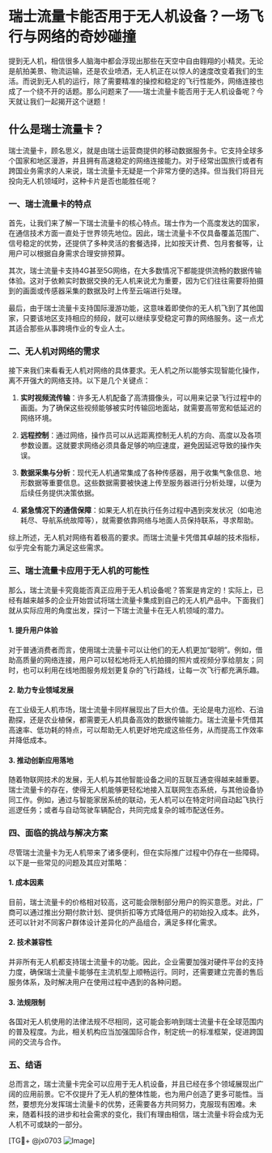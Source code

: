 # 瑞士流量卡能否用于无人机设备？一场飞行与网络的奇妙碰撞

提到无人机，相信很多人脑海中都会浮现出那些在天空中自由翱翔的小精灵。无论是航拍美景、物流运输，还是农业喷洒，无人机正在以惊人的速度改变着我们的生活。而说到无人机的运行，除了需要精准的操控和稳定的飞行性能外，网络连接也成了一个绕不开的话题。那么问题来了——瑞士流量卡能否用于无人机设备呢？今天就让我们一起揭开这个谜题！

## 什么是瑞士流量卡？

瑞士流量卡，顾名思义，就是由瑞士运营商提供的移动数据服务卡。它支持全球多个国家和地区漫游，并且拥有高速稳定的网络连接能力。对于经常出国旅行或者有跨国业务需求的人来说，瑞士流量卡无疑是一个非常方便的选择。但当我们将目光投向无人机领域时，这种卡片是否也能胜任呢？

### 一、瑞士流量卡的特点

首先，让我们来了解一下瑞士流量卡的核心特点。瑞士作为一个高度发达的国家，在通信技术方面一直处于世界领先地位。因此，瑞士流量卡不仅具备覆盖范围广、信号稳定的优势，还提供了多种灵活的套餐选择，比如按天计费、包月套餐等，让用户可以根据自身需求合理安排预算。

其次，瑞士流量卡支持4G甚至5G网络，在大多数情况下都能提供流畅的数据传输体验。这对于依赖实时数据交换的无人机来说尤为重要，因为它们往往需要将拍摄到的画面或传感器采集的数据及时上传至云端进行处理。

最后，由于瑞士流量卡支持国际漫游功能，这意味着即使你的无人机飞到了其他国家，只要该地区支持相应的频段，就可以继续享受稳定可靠的网络服务。这一点尤其适合那些从事跨境作业的专业人士。

### 二、无人机对网络的需求

接下来我们来看看无人机对网络的具体要求。无人机之所以能够实现智能化操作，离不开强大的网络支持。以下是几个关键点：

1. **实时视频流传输**：许多无人机配备了高清摄像头，可以用来记录飞行过程中的画面。为了确保这些视频能够被实时传输回地面站，就需要高带宽和低延迟的网络环境。
   
2. **远程控制**：通过网络，操作员可以从远距离控制无人机的方向、高度以及各项参数设置。这就要求网络必须具备足够的响应速度，避免因延迟导致的操作失误。

3. **数据采集与分析**：现代无人机通常集成了各种传感器，用于收集气象信息、地形数据等重要信息。这些数据需要被快速上传至服务器进行分析处理，以便为后续任务提供决策依据。

4. **紧急情况下的通信保障**：如果无人机在执行任务过程中遇到突发状况（如电池耗尽、导航系统故障等），就需要依靠网络与地面人员保持联系，寻求帮助。

综上所述，无人机对网络有着极高的要求。而瑞士流量卡凭借其卓越的技术指标，似乎完全有能力满足这些需求。

### 三、瑞士流量卡应用于无人机的可能性

那么，瑞士流量卡究竟能否真正应用于无人机设备呢？答案是肯定的！实际上，已经有越来越多的企业开始尝试将瑞士流量卡集成到自己的无人机产品中。下面我们就从实际应用的角度出发，探讨一下瑞士流量卡在无人机领域的潜力。

#### 1. 提升用户体验

对于普通消费者而言，使用瑞士流量卡可以让他们的无人机更加“聪明”。例如，借助高质量的网络连接，用户可以轻松地将无人机拍摄的照片或视频分享给朋友；同时，也可以利用在线地图服务规划更复杂的飞行路线，让每一次飞行都充满乐趣。

#### 2. 助力专业领域发展

在工业级无人机市场，瑞士流量卡同样展现出了巨大价值。无论是电力巡检、石油勘探，还是农业植保，都需要无人机具备高效的数据传输能力。瑞士流量卡凭借其高速率、低功耗的特点，可以帮助无人机更好地完成这些任务，从而提高工作效率并降低成本。

#### 3. 推动创新应用落地

随着物联网技术的发展，无人机与其他智能设备之间的互联互通变得越来越重要。瑞士流量卡的存在，使得无人机能够更轻松地接入互联网生态系统，与其他设备协同工作。例如，通过与智能家居系统的联动，无人机可以在特定时间自动起飞执行巡逻任务；或者与自动驾驶车辆配合，共同完成复杂的城市配送任务。

### 四、面临的挑战与解决方案

尽管瑞士流量卡为无人机带来了诸多便利，但在实际推广过程中仍存在一些障碍。以下是一些常见的问题及其应对策略：

#### 1. 成本因素

目前，瑞士流量卡的价格相对较高，这可能会限制部分用户的购买意愿。对此，厂商可以通过推出分期付款计划、提供折扣等方式降低用户的初始投入成本。此外，还可以针对不同客户群体设计差异化的产品组合，满足多样化需求。

#### 2. 技术兼容性

并非所有无人机都支持瑞士流量卡的功能。因此，企业需要加强对硬件平台的支持力度，确保瑞士流量卡能够在主流机型上顺畅运行。同时，还需要建立完善的售后服务体系，及时解决用户在使用过程中遇到的各种问题。

#### 3. 法规限制

各国对无人机使用的法律法规不尽相同，这可能会影响到瑞士流量卡在全球范围内的普及程度。为此，相关机构应当加强国际合作，制定统一的标准框架，促进跨国间的交流与合作。

### 五、结语

总而言之，瑞士流量卡完全可以应用于无人机设备，并且已经在多个领域展现出广阔的应用前景。它不仅提升了无人机的整体性能，也为用户创造了更多可能性。当然，要想充分发挥瑞士流量卡的优势，还需要各方共同努力，克服现有困难。未来，随着科技的进步和社会需求的变化，我们有理由相信，瑞士流量卡将会成为无人机不可或缺的一部分。

[TG💪+ @jx0703 ![Image](https://github.com/user-attachments/assets/dbca1d08-cadb-493c-b0ec-ad6f7a83f270)]